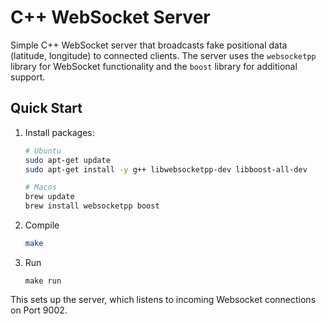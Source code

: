 # C++ WebSocket Server

Simple C++ WebSocket server that broadcasts fake positional data (latitude, longitude) to connected clients. The server uses the `websocketpp` library for WebSocket functionality and the `boost` library for additional support.

## Quick Start

1. Install packages:

   ```bash
   # Ubuntu
   sudo apt-get update
   sudo apt-get install -y g++ libwebsocketpp-dev libboost-all-dev

   # Macos
   brew update
   brew install websocketpp boost
   ```

2. Compile

   ```bash
   make
   ```

3. Run

   ```
   make run
   ```

This sets up the server, which listens to incoming Websocket connections on Port 9002.
